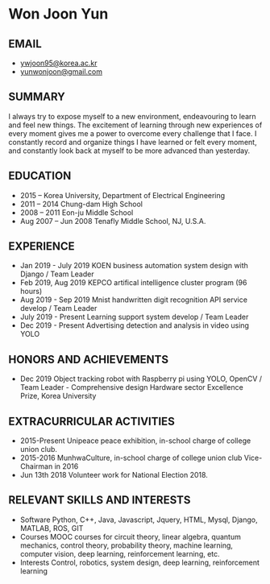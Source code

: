 # Won Joon Yun
## EMAIL 
   * ywjoon95@korea.ac.kr 
   * yunwonjoon@gmail.com
## SUMMARY
   I always try to expose myself to a new environment, endeavouring to learn and feel new things. The excitement of learning through new experiences of every moment gives me a power to overcome every challenge that I face. I constantly record and organize things I have learned or felt every moment, and constantly look back at myself to be more advanced than yesterday. 
## EDUCATION 
   * 2015 –   Korea University, Department of Electrical Engineering
   * 2011 – 2014   Chung-dam High School 
   * 2008 – 2011   Eon-ju Middle School 
   * Aug 2007 – Jun 2008 Tenafly Middle School, NJ, U.S.A. 
## EXPERIENCE 
   * Jan 2019 - July 2019 KOEN business automation system design with Django / Team Leader 
   * Feb 2019, Aug 2019 KEPCO artifical intelligence cluster program (96 hours) 
   * Aug 2019 - Sep 2019 Mnist handwritten digit recognition API service develop / Team Leader 
   * July 2019 - Present  Learning support system develop / Team Leader  
   * Dec 2019 - Present  Advertising detection and analysis in video using YOLO 
## HONORS AND ACHIEVEMENTS
   * Dec 2019 Object tracking robot with Raspberry pi using YOLO, OpenCV / Team Leader  - Comprehensive design Hardware sector Excellence Prize, Korea University 
## EXTRACURRICULAR ACTIVITIES 
   * 2015-Present  Unipeace peace exhibition, in-school charge of college union club.
   * 2015-2016   MunhwaCulture, in-school charge of college union club    Vice-Chairman in 2016 
   * Jun 13th 2018 Volunteer work for National Election 2018.
## RELEVANT SKILLS AND INTERESTS 
   * Software  Python, C++, Java, Javascript, Jquery, HTML, Mysql, Django, MATLAB, ROS, GIT 
   * Courses MOOC courses for circuit theory, linear algebra, quantum mechanics, control theory, probability theory, machine learning, computer vision, deep learning, reinforcement learning, etc. 
   * Interests  Control, robotics, system design, deep learning, reinforcement learning 
   
